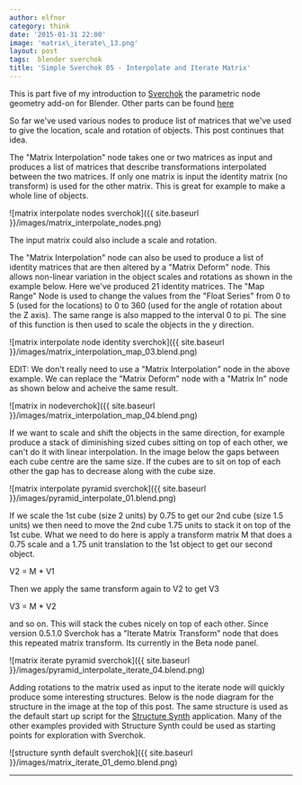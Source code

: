 ```yaml
---
author: elfnor
category: think
date: '2015-01-31 22:00'
image: 'matrix\_iterate\_13.png'
layout: post
tags:  blender sverchok
title: 'Simple Sverchok 05 - Interpolate and Iterate Matrix'
---
```


This is part five of my introduction to [Sverchok](http://nikitron.cc.ua/sverchok_en.html) the parametric node geometry add-on for Blender. Other parts can be found [here](http://elfnor.com/tag/sverchok.html)

So far we\'ve used various nodes to produce list of matrices that we\'ve used to give the location, scale and rotation of objects. This post continues that idea.

The \"Matrix Interpolation\" node takes one or two matrices as input and produces a list of matrices that describe transformations interpolated between the two matrices. If only one matrix is input the identity matrix (no transform) is used for the other matrix. This is great for example to make a whole line of objects.

![matrix interpolate nodes sverchok]({{ site.baseurl }}/images/matrix_interpolate_nodes.png)

The input matrix could also include a scale and rotation.

The \"Matrix Interpolation\" node can also be used to produce a list of identity matrices that are then altered by a \"Matrix Deform\" node. This allows non-linear variation in the object scales and rotations as shown in the example below. Here we\'ve produced 21 identity matrices. The \"Map Range\" Node is used to change the values from the \"Float Series\" from 0 to 5 (used for the locations) to 0 to 360 (used for the angle of rotation about the Z axis). The same range is also mapped to the interval 0 to pi. The sine of this function is then used to scale the objects in the y direction.

![matrix interpolate node identity sverchok]({{ site.baseurl }}/images/matrix_interpolation_map_03.blend.png)

EDIT: We don\'t really need to use a \"Matrix Interpolation\" node in the above example. We can replace the \"Matrix Deform\" node with a \"Matrix In\" node as shown below and acheive the same result.

![matrix in nodeverchok]({{ site.baseurl }}/images/matrix_interpolation_map_04.blend.png)

If we want to scale and shift the objects in the same direction, for example produce a stack of diminishing sized cubes sitting on top of each other, we can\'t do it with linear interpolation. In the image below the gaps between each cube centre are the same size. If the cubes are to sit on top of each other the gap has to decrease along with the cube size.

![matrix interpolate pyramid sverchok]({{ site.baseurl }}/images/pyramid_interpolate_01.blend.png)

If we scale the 1st cube (size 2 units) by 0.75 to get our 2nd cube (size 1.5 units) we then need to move the 2nd cube 1.75 units to stack it on top of the 1st cube. What we need to do here is apply a transform matrix M that does a 0.75 scale and a 1.75 unit translation to the 1st object to get our second object.

V2 = M \* V1

Then we apply the same transform again to V2 to get V3

V3 = M \* V2

and so on. This will stack the cubes nicely on top of each other. Since version 0.5.1.0 Sverchok has a \"Iterate Matrix Transform\" node that does this repeated matrix transform. Its currently in the Beta node panel.

![matrix iterate pyramid sverchok]({{ site.baseurl }}/images/pyramid_interpolate_iterate_04.blend.png)

Adding rotations to the matrix used as input to the iterate node will quickly produce some interesting structures. Below is the node diagram for the structure in the image at the top of this post. The same structure is used as the default start up script for the [Structure Synth](http://structuresynth.sourceforge.net/) application. Many of the other examples provided with Structure Synth could be used as starting points for exploration with Sverchok.

![structure synth default sverchok]({{ site.baseurl }}/images/matrix_iterate_01_demo.blend.png)

------------------------------------------------------------------------
